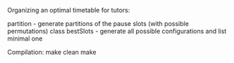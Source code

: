 Organizing an optimal timetable for tutors:

partition - generate partitions of the pause slots (with possible permutations) class 
bestSlots - generate all possible configurations and list minimal one

Compilation:
	make clean
	make
	
